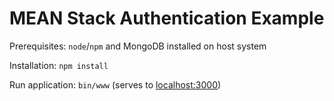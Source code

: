 # MEAN Stack Authentication Example

Prerequisites: ```node```/```npm``` and MongoDB installed on host system

Installation: ```npm install```

Run application: ```bin/www``` (serves to [localhost:3000](http://localhost:3000/))
